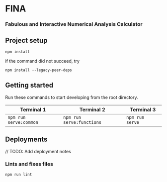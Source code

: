 # FINA
### Fabulous and Interactive Numerical Analysis Calculator

## Project setup
```
npm install
```
if the command did not succeed, try
```
npm install --legacy-peer-deps
```

## Getting started
Run these commands to start developing from the root directory.

| Terminal 1                  | Terminal 2                  | Terminal 3      |
| --------------------------- | --------------------------- | --------------- |
| `npm run serve:common`      | `npm run serve:functions`   | `npm run serve` |

## Deployments
// TODO: Add deployment notes

### Lints and fixes files
```
npm run lint
```
